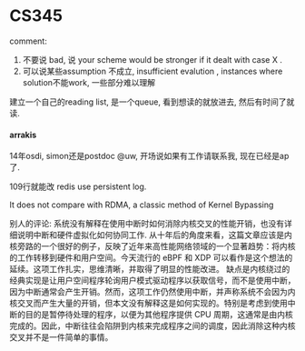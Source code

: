 # CS345

comment: 

1.  不要说 bad, 说  your scheme would be stronger if it dealt with case X .
2. 可以说某些assumption 不成立,  insufficient evalution  ,  instances where solution不能work,  一些部分难以理解

建立一个自己的reading list,  是一个queue, 看到想读的就放进去,  然后有时间了就读.



#### arrakis

14年osdi, simon还是postdoc @uw, 开场说如果有工作请联系我, 现在已经是ap了.

109行就能改 redis use persistent log. 

It does not compare with RDMA, a classic method of Kernel Bypassing

别人的评论: 系统没有解释在使用中断时如何消除内核交叉的性能开销，也没有详细说明中断和硬件虚拟化如何协同工作.  从十年后的角度来看，这篇文章应该是内核旁路的一个很好的例子，反映了近年来高性能网络领域的一个显著趋势：将内核的工作转移到硬件和用户空间。今天流行的 eBPF 和 XDP 可以看作是这个想法的延续。这项工作扎实，思维清晰，并取得了明显的性能改进。 缺点是内核绕过的经典实现是让用户空间程序轮询用户模式驱动程序以获取信号，而不是使用中断，因为中断通常会产生开销。然而，这项工作仍然使用中断，并声称系统不会因为内核交叉而产生大量的开销，但本文没有解释这是如何实现的。特别是考虑到使用中断的目的是暂停待处理的程序，以便为其他程序提供 CPU 周期，这通常是由内核完成的。因此，中断往往会陷阱到内核来完成程序之间的调度，因此消除这种内核交叉并不是一件简单的事情。

